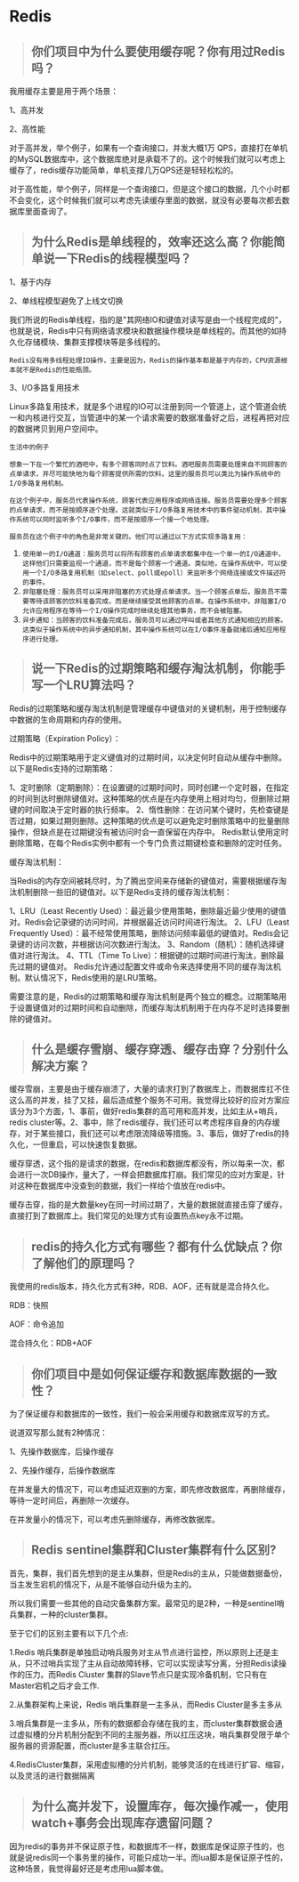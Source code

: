 # Redis



> ## 你们项目中为什么要使用缓存呢？你有用过Redis吗？

我用缓存主要是用于两个场景：

1、高并发

2、高性能

对于高并发，举个例子，如果有一个查询接口，并发大概1万 QPS，直接打在单机的MySQL数据库中，这个数据库绝对是承载不了的。这个时候我们就可以考虑上缓存了，redis缓存功能简单，单机支撑几万QPS还是轻轻松松的。

对于高性能，举个例子，同样是一个查询接口，但是这个接口的数据，几个小时都不会变化，这个时候我们就可以考虑先读缓存里面的数据，就没有必要每次都去数据库里面查询了。

> ## 为什么Redis是单线程的，效率还这么高？你能简单说一下Redis的线程模型吗？

1、基于内存

2、单线程模型避免了上线文切换

我们所说的Redis单线程，指的是"其网络IO和键值对读写是由一个线程完成的"，也就是说，Redis中只有网络请求模块和数据操作模块是单线程的。而其他的如持久化存储模块、集群支撑模块等是多线程的。

`Redis没有用多线程处理IO操作，主要是因为，Redis的操作基本都是基于内存的，CPU资源根本就不是Redis的性能瓶颈。`

3、I/O多路复用技术

Linux多路复用技术，就是多个进程的IO可以注册到同一个管道上，这个管道会统一和内核进行交互，当管道中的某一个请求需要的数据准备好之后，进程再把对应的数据拷贝到用户空间中。



`生活中的例子`

`想象一下在一个繁忙的酒吧中，有多个顾客同时点了饮料。酒吧服务员需要处理来自不同顾客的点单请求，并尽可能快地为每个顾客提供所需的饮料。这里的服务员可以类比为操作系统中的I/O多路复用机制。` 

`在这个例子中，服务员代表操作系统，顾客代表应用程序或网络连接。服务员需要处理多个顾客的点单请求，而不是按顺序逐个处理。这就类似于I/O多路复用技术中的事件驱动机制，其中操作系统可以同时监听多个I/O事件，而不是按顺序一个接一个地处理。`

 `服务员在这个例子中的角色是非常关键的。他们可以通过以下方式实现多路复用：`

1. `使用单一的I/O通道：服务员可以将所有顾客的点单请求都集中在一个单一的I/O通道中，这样他们只需要监视一个通道，而不是每个顾客一个通道。类似地，在操作系统中，可以使用一个I/O多路复用机制（如select、poll或epoll）来监听多个网络连接或文件描述符的事件。`
2. `非阻塞处理：服务员可以采用非阻塞的方式处理点单请求。当一个顾客点单后，服务员不需要等待该顾客的饮料准备完成，而是继续接受其他顾客的点单。在操作系统中，非阻塞I/O允许应用程序在等待一个I/O操作完成时继续处理其他事务，而不会被阻塞。`
3. `异步通知：当顾客的饮料准备完成后，服务员可以通过呼叫或者其他方式通知相应的顾客。这类似于操作系统中的异步通知机制，其中操作系统可以在I/O事件准备就绪后通知应用程序进行处理。`



> ## 说一下Redis的过期策略和缓存淘汰机制，你能手写一个LRU算法吗？

Redis的过期策略和缓存淘汰机制是管理缓存中键值对的关键机制，用于控制缓存中数据的生命周期和内存的使用。

过期策略（Expiration Policy）：

 Redis中的过期策略用于定义键值对的过期时间，以决定何时自动从缓存中删除。以下是Redis支持的过期策略：

1、定时删除（定期删除）：在设置键的过期时间时，同时创建一个定时器，在指定的时间到达时删除键值对。这种策略的优点是在内存使用上相对均匀，但删除过期键的时间取决于定时器的执行频率。
2、惰性删除：在访问某个键时，先检查键是否过期，如果过期则删除。这种策略的优点是可以避免定时删除策略中的批量删除操作，但缺点是在过期键没有被访问时会一直保留在内存中。
Redis默认使用定时删除策略，在每个Redis实例中都有一个专门负责过期键检查和删除的定时任务。

缓存淘汰机制：

 当Redis的内存空间被耗尽时，为了腾出空间来存储新的键值对，需要根据缓存淘汰机制删除一些旧的键值对。以下是Redis支持的缓存淘汰机制：

1、LRU（Least Recently Used）：最近最少使用策略，删除最近最少使用的键值对。Redis会记录键的访问时间，并根据最近访问时间进行淘汰。
2、LFU（Least Frequently Used）：最不经常使用策略，删除访问频率最低的键值对。Redis会记录键的访问次数，并根据访问次数进行淘汰。
3、Random（随机）：随机选择键值对进行淘汰。
4、TTL（Time To Live）：根据键的过期时间进行淘汰，删除最先过期的键值对。
Redis允许通过配置文件或命令来选择使用不同的缓存淘汰机制。默认情况下，Redis使用的是LRU策略。

需要注意的是，Redis的过期策略和缓存淘汰机制是两个独立的概念。过期策略用于设置键值对的过期时间和自动删除，而缓存淘汰机制用于在内存不足时选择要删除的键值对。



> ## 什么是缓存雪崩、缓存穿透、缓存击穿？分别什么解决方案？

缓存雪崩，主要是由于缓存崩溃了，大量的请求打到了数据库上，而数据库扛不住这么高的并发，挂了又挂，最后造成整个服务不可用。我觉得比较好的应对方案应该分为3个方面，1、事前，做好redis集群的高可用和高并发，比如主从+哨兵，redis cluster等。2、事中，除了redis缓存，我们还可以考虑程序自身的内存缓存，对于某些接口，我们还可以考虑限流降级等措施。3、事后，做好了redis的持久化，一但重启，可以快速恢复数据。



缓存穿透，这个指的是请求的数据，在redis和数据库都没有，所以每来一次，都会进行一次DB操作，量大了，一样会把数据库打崩。我们常见的应对方案是，针对这种在数据库中没查到的数据，我们一样给个值放在redis中。



缓存击穿，指的是大数量key在同一时间过期了，大量的数据就直接击穿了缓存，直接打到了数据库上。我们常见的处理方式有设置热点key永不过期。



> ## redis的持久化方式有哪些？都有什么优缺点？你了解他们的原理吗？

我使用的redis版本，持久化方式有3种，RDB、AOF，还有就是混合持久化。 

RDB：快照

AOF：命令追加

混合持久化：RDB+AOF



> ## 你们项目中是如何保证缓存和数据库数据的一致性？

为了保证缓存和数据库的一致性，我们一般会采用缓存和数据库双写的方式。

说道双写那么就有2种情况：

1、先操作数据库，后操作缓存

2、先操作缓存，后操作数据库

在并发量大的情况下，可以考虑延迟双删的方案，即先修改数据库，再删除缓存，等待一定时间后，再删除一次缓存。

在并发量小的情况下，可以考虑先删除缓存，再修改数据库。



> ## Redis sentinel集群和Cluster集群有什么区别?

首先，集群，我们首先想到的是主从集群，但是Redis的主从，只能做数据备份，当主发生宕机的情况下，从是不能够自动升级为主的。

所以我们需要一些其他的自动灾备集群方案。最常见的是2种，一种是sentinel哨兵集群，一种的cluster集群。

至于它们的区别主要有以下几个点:

1.Redis 哨兵集群是单独启动哨兵服务对主从节点进行监控，所以原则上还是主从，只不过哨兵实现了主从自动故障转移，它可以实现读写分离，分担Redis读操作的压力。而Redis Cluster 集群的Slave节点只是实现冷备机制，它只有在Master宕机之后才会工作.

2.从集群架构上来说，Redis 哨兵集群是一主多从，而Redis Cluster是多主多从

3.哨兵集群是一主多从，所有的数据都会存储在我的主，而cluster集群数据会通过虚拟槽的分片机制分配到不同的主服务器，所以扛压这块，哨兵集群受限于单个服务器的资源配置，而cluster是多主联合扛压。

4.RedisCluster集群，采用虚拟槽的分片机制，能够灵活的在线进行扩容、缩容，以及灵活的进行数据隔离



> ## 为什么高并发下，设置库存，每次操作减一，使用watch+事务会出现库存遗留问题？

因为redis的事务并不保证原子性，和数据库不一样，数据库是保证原子性的，也就是说redis同一个事务里的操作，可能只成功一半。而lua脚本是保证原子性的，这种场景，我觉得最好还是考虑用lua脚本做。





